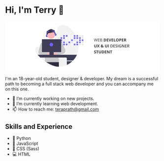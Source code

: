 # Hi, I'm Terry 👋
![](https://raw.githubusercontent.com/teraprath/teraprath/main/BannerV2.jpg)

I'm an 18-year-old student, designer & developer. My dream is a successful path to becoming a full stack web developer and you can accompany me on this one.

- 🔭 I’m currently working on new projects. 
- 🌱 I’m currently learning web development. 
- 📫 How to reach me: teraprath@gmail.com 

## Skills and Experience
- 🐍 Python
- 📱 JavaScript
- 📝 CSS (Sass)
- 💻 HTML
